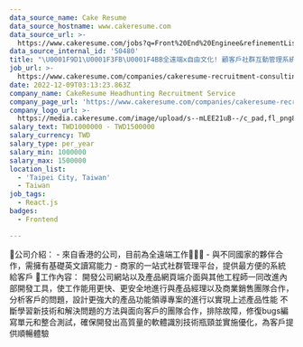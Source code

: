 ```yaml
---
data_source_name: Cake Resume
data_source_hostname: www.cakeresume.com
data_source_url: >-
  https://www.cakeresume.com/jobs?q=Front%20End%20Enginee&refinementList[lang_name][0]=E[…]tech_front-end-development&range[salary_range][min]=1000000
data_source_internal_id: '50480'
title: "\U0001F9D1\U0001F3FB‍\U0001F4BB全遠端x自由文化! 顧客戶社群互動管理系統 - React資深前端工程師*2\U0001F4F2- CL"
job_url: >-
  https://www.cakeresume.com/companies/cakeresume-recruitment-consulting/jobs/76b37a
date: 2022-12-09T03:13:23.863Z
company_name: CakeResume Headhunting Recruitment Service
company_page_url: 'https://www.cakeresume.com/companies/cakeresume-recruitment-consulting'
company_logo_url: >-
  https://media.cakeresume.com/image/upload/s--mLEE21uB--/c_pad,fl_png8,h_200,w_200/v1620881212/vdbipassrdfr8omwzeq6.png
salary_text: TWD1000000 - TWD1500000
salary_currency: TWD
salary_type: per_year
salary_min: 1000000
salary_max: 1500000
location_list:
  - 'Taipei City, Taiwan'
  - Taiwan
job_tags:
  - React.js
badges:
  - Frontend

---
```


🦄公司介紹： - 來自香港的公司，目前為全遠端工作🧑🏻‍💻 - 與不同國家的夥伴合作，需擁有基礎英文讀寫能力 - 商家的一站式社群管理平台，提供最方便的系統給客戶 🥳工作內容： 開發公司網站以及產品網頁端介面​ 與其他工程師一同改進內部開發工具，使工作能用更快、更安全地進行​ 與產品經理以及商業銷售團隊合作，分析客戶的問題，設計更強大的產品功能​ 領導專案的進行以實現上述產品性能​ 不斷學習新技術和解決問題的方法​ 與面向客戶的團隊合作，排除故障，修復bugs​ 編寫單元和整合測試，確保開發出高質量的軟體​ 識別技術瓶頸並實施優化，為客戶提供順暢體驗​​